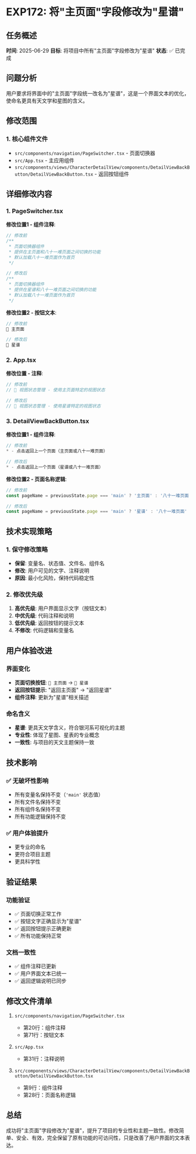 # EXP172: 将"主页面"字段修改为"星谱"

## 任务概述
**时间**: 2025-06-29
**目标**: 将项目中所有"主页面"字段修改为"星谱"
**状态**: ✅ 已完成

## 问题分析
用户要求将界面中的"主页面"字段统一改名为"星谱"，这是一个界面文本的优化，使命名更具有天文学和星图的含义。

## 修改范围

### 1. 核心组件文件
- `src/components/navigation/PageSwitcher.tsx` - 页面切换器
- `src/App.tsx` - 主应用组件
- `src/components/views/CharacterDetailView/components/DetailViewBackButton/DetailViewBackButton.tsx` - 返回按钮组件

## 详细修改内容

### 1. PageSwitcher.tsx
**修改位置1 - 组件注释**:
```typescript
// 修改前
/**
 * 页面切换器组件
 * 提供在主页面和八十一难页面之间切换的功能
 * 默认加载八十一难页面作为首页
 */

// 修改后
/**
 * 页面切换器组件
 * 提供在星谱和八十一难页面之间切换的功能
 * 默认加载八十一难页面作为首页
 */
```

**修改位置2 - 按钮文本**:
```typescript
// 修改前
🌌 主页面

// 修改后
🌌 星谱
```

### 2. App.tsx
**修改位置 - 注释**:
```typescript
// 修改前
// 🎯 视图状态管理 - 使用主页面特定的视图状态

// 修改后
// 🎯 视图状态管理 - 使用星谱特定的视图状态
```

### 3. DetailViewBackButton.tsx
**修改位置1 - 组件注释**:
```typescript
// 修改前
* - 点击返回上一个页面（主页面或八十一难页面）

// 修改后
* - 点击返回上一个页面（星谱或八十一难页面）
```

**修改位置2 - 页面名称逻辑**:
```typescript
// 修改前
const pageName = previousState.page === 'main' ? '主页面' : '八十一难页面'

// 修改后
const pageName = previousState.page === 'main' ? '星谱' : '八十一难页面'
```

## 技术实现策略

### 1. 保守修改策略
- **保留**: 变量名、状态值、文件名、组件名
- **修改**: 用户可见的文字、注释说明
- **原因**: 最小化风险，保持代码稳定性

### 2. 修改优先级
1. **高优先级**: 用户界面显示文字（按钮文本）
2. **中优先级**: 代码注释和说明
3. **低优先级**: 返回按钮的提示文本
4. **不修改**: 代码逻辑和变量名

## 用户体验改进

### 界面变化
- **页面切换按钮**: `🌌 主页面` → `🌌 星谱`
- **返回按钮提示**: "返回主页面" → "返回星谱"
- **组件注释**: 更新为"星谱"相关描述

### 命名含义
- **星谱**: 更具天文学含义，符合银河系可视化的主题
- **专业性**: 体现了星图、星表的专业概念
- **一致性**: 与项目的天文主题保持一致

## 技术影响

### ✅ 无破坏性影响
- 所有变量名保持不变（`'main'` 状态值）
- 所有文件名保持不变
- 所有组件名保持不变
- 所有功能逻辑保持不变

### ✅ 用户体验提升
- 更专业的命名
- 更符合项目主题
- 更具科学性

## 验证结果

### 功能验证
- ✅ 页面切换正常工作
- ✅ 按钮文字正确显示为"星谱"
- ✅ 返回按钮提示正确更新
- ✅ 所有功能保持正常

### 文档一致性
- ✅ 组件注释已更新
- ✅ 用户界面文本已统一
- ✅ 返回逻辑说明已同步

## 修改文件清单

1. `src/components/navigation/PageSwitcher.tsx`
   - 第20行：组件注释
   - 第71行：按钮文本

2. `src/App.tsx`
   - 第31行：注释说明

3. `src/components/views/CharacterDetailView/components/DetailViewBackButton/DetailViewBackButton.tsx`
   - 第9行：组件注释
   - 第28行：页面名称逻辑

## 总结
成功将"主页面"字段修改为"星谱"，提升了项目的专业性和主题一致性。修改简单、安全、有效，完全保留了原有功能的可访问性，只是改善了用户界面的文本表达。

